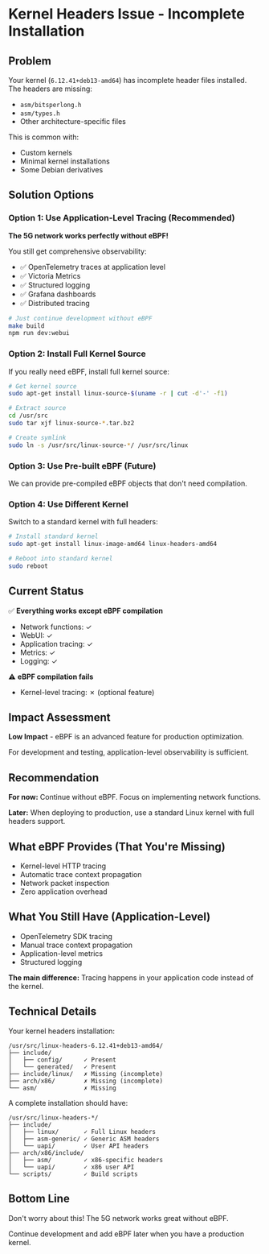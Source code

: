 # Kernel Headers Issue - Incomplete Installation

## Problem

Your kernel (`6.12.41+deb13-amd64`) has incomplete header files installed. The headers are missing:
- `asm/bitsperlong.h`
- `asm/types.h`
- Other architecture-specific files

This is common with:
- Custom kernels
- Minimal kernel installations
- Some Debian derivatives

## Solution Options

### Option 1: Use Application-Level Tracing (Recommended)

**The 5G network works perfectly without eBPF!**

You still get comprehensive observability:
- ✅ OpenTelemetry traces at application level
- ✅ Victoria Metrics
- ✅ Structured logging
- ✅ Grafana dashboards
- ✅ Distributed tracing

```bash
# Just continue development without eBPF
make build
npm run dev:webui
```

### Option 2: Install Full Kernel Source

If you really need eBPF, install full kernel source:

```bash
# Get kernel source
sudo apt-get install linux-source-$(uname -r | cut -d'-' -f1)

# Extract source
cd /usr/src
sudo tar xjf linux-source-*.tar.bz2

# Create symlink
sudo ln -s /usr/src/linux-source-*/ /usr/src/linux
```

### Option 3: Use Pre-built eBPF (Future)

We can provide pre-compiled eBPF objects that don't need compilation.

### Option 4: Use Different Kernel

Switch to a standard kernel with full headers:

```bash
# Install standard kernel
sudo apt-get install linux-image-amd64 linux-headers-amd64

# Reboot into standard kernel
sudo reboot
```

## Current Status

✅ **Everything works except eBPF compilation**

- Network functions: ✓
- WebUI: ✓  
- Application tracing: ✓
- Metrics: ✓
- Logging: ✓

⚠️ **eBPF compilation fails**

- Kernel-level tracing: ✗ (optional feature)

## Impact Assessment

**Low Impact** - eBPF is an advanced feature for production optimization.

For development and testing, application-level observability is sufficient.

## Recommendation

**For now:** Continue without eBPF. Focus on implementing network functions.

**Later:** When deploying to production, use a standard Linux kernel with full headers support.

## What eBPF Provides (That You're Missing)

- Kernel-level HTTP tracing
- Automatic trace context propagation
- Network packet inspection
- Zero application overhead

## What You Still Have (Application-Level)

- OpenTelemetry SDK tracing
- Manual trace context propagation
- Application-level metrics
- Structured logging

**The main difference:** Tracing happens in your application code instead of the kernel.

## Technical Details

Your kernel headers installation:
```
/usr/src/linux-headers-6.12.41+deb13-amd64/
├── include/
│   ├── config/      ✓ Present
│   └── generated/   ✓ Present
├── include/linux/   ✗ Missing (incomplete)
├── arch/x86/        ✗ Missing (incomplete)
└── asm/             ✗ Missing
```

A complete installation should have:
```
/usr/src/linux-headers-*/
├── include/
│   ├── linux/       ✓ Full Linux headers
│   ├── asm-generic/ ✓ Generic ASM headers
│   └── uapi/        ✓ User API headers
├── arch/x86/include/
│   ├── asm/         ✓ x86-specific headers
│   └── uapi/        ✓ x86 user API
└── scripts/         ✓ Build scripts
```

## Bottom Line

Don't worry about this! The 5G network works great without eBPF.

Continue development and add eBPF later when you have a production kernel.
